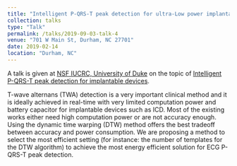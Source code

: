 ```yaml
---
title: "Intelligent P-QRS-T peak detection for ultra-Low power implantable devices"
collection: talks
type: "Talk"
permalink: /talks/2019-09-03-talk-4
venue: "701 W Main St, Durham, NC 27701"
date: 2019-02-14
location: "Durham, NC"
---
```

A talk is given at [NSF IUCRC, University of Duke](http://asic.pratt.duke.edu) 
on the topic of [Intelligent P-QRS-T peak detection for implantable devices](http://asic.pratt.duke.edu/notre-dame).

T-wave alternans (TWA) detection is a very important clinical method and it is ideally
achieved in real-time with very limited computation power and battery capacitor for
implantable devices such as ICD. Most of the existing works either need high computation
power or are not accuracy enough. Using the dynamic time warping (DTW) method offers the
best tradeoff between accuracy and power consumption. We are proposing a method to select
the most efficient setting (for instance: the number of templates for the DTW algorithm) to
achieve the most energy efficient solution for ECG P-QRS-T peak detection.